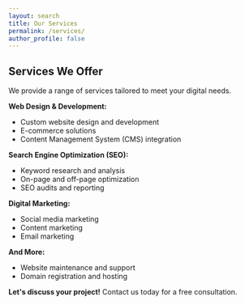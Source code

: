 ```yaml
---
layout: search
title: Our Services
permalink: /services/
author_profile: false
---
```


## Services We Offer

We provide a range of services tailored to meet your digital needs.

**Web Design & Development:**

*   Custom website design and development
*   E-commerce solutions
*   Content Management System (CMS) integration

**Search Engine Optimization (SEO):**

*   Keyword research and analysis
*   On-page and off-page optimization
*   SEO audits and reporting

**Digital Marketing:**

*   Social media marketing
*   Content marketing
*   Email marketing

**And More:**

*   Website maintenance and support
*   Domain registration and hosting

**Let's discuss your project!**  Contact us today for a free consultation. 